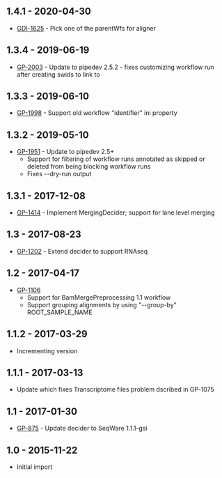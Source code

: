 ## 1.4.1 - 2020-04-30
- [GDI-1625](https://jira.oicr.on.ca/browse/GDI-1625) - Pick one of the parentWfs for aligner

## 1.3.4 - 2019-06-19
- [GP-2003](https://jira.oicr.on.ca/browse/GP-2003) - Update to pipedev 2.5.2 - fixes customizing workflow run after creating swids to link to

## 1.3.3 - 2019-06-10
- [GP-1998](https://jira.oicr.on.ca/browse/GP-1998) - Support old workflow "identifier" ini property

## 1.3.2 - 2019-05-10
- [GP-1951](https://jira.oicr.on.ca/browse/GP-1951) - Update to pipedev 2.5+
  - Support for filtering of workflow runs annotated as skipped or deleted from being blocking workflow runs
  - Fixes --dry-run output

## 1.3.1 - 2017-12-08
- [GP-1414](https://jira.oicr.on.ca/browse/GP-1414) - Implement MergingDecider; support for lane level merging

## 1.3 - 2017-08-23
- [GP-1202](https://jira.oicr.on.ca/browse/GP-1202) - Extend decider to support RNAseq

## 1.2 - 2017-04-17
- [GP-1106](https://jira.oicr.on.ca/browse/GP-1106)
    - Support for BamMergePreprocessing 1.1 workflow
    - Support grouping alignments by using "--group-by" ROOT_SAMPLE_NAME

## 1.1.2 - 2017-03-29
- Incrementing version

## 1.1.1 - 2017-03-13
- Update which fixes Transcriptome files problem dscribed in GP-1075

## 1.1 - 2017-01-30
- [GP-875](https://jira.oicr.on.ca/browse/GP-875) - Update decider to SeqWare 1.1.1-gsi

## 1.0 - 2015-11-22
- Initial import
